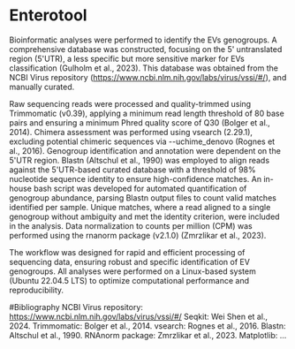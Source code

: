 # Enterotool
Bioinformatic analyses were performed to identify the EVs genogroups. A comprehensive database was constructed, focusing on the 5' untranslated region (5'UTR), a less specific but more sensitive marker for EVs classification (Gulholm et al., 2023). This database was obtained from the NCBI Virus repository (https://www.ncbi.nlm.nih.gov/labs/virus/vssi/#/), and manually curated. 

Raw sequencing reads were processed and quality-trimmed using Trimmomatic (v0.39), applying a minimum read length threshold of 80 base pairs and ensuring a minimum Phred quality score of Q30 (Bolger et al., 2014). Chimera assessment was performed using vsearch (2.29.1), excluding potential chimeric sequences via --uchime_denovo (Rognes et al., 2016). Genogroup identification and annotation were dependent on the 5'UTR region. Blastn (Altschul et al., 1990) was employed to align reads against the 5'UTR-based curated database with a threshold of 98% nucleotide sequence identity to ensure high-confidence matches. An in-house bash script was developed for automated quantification of genogroup abundance, parsing Blastn output files to count valid matches identified per sample. Unique matches, where a read aligned to a single genogroup without ambiguity and met the identity criterion, were included in the analysis. Data normalization to counts per million (CPM) was performed using the rnanorm package (v2.1.0) (Zmrzlikar et al., 2023).

The workflow was designed for rapid and efficient processing of sequencing data, ensuring robust and specific identification of EV genogroups. All analyses were performed on a Linux-based system (Ubuntu 22.04.5 LTS) to optimize computational performance and reproducibility.



#Bibliography
NCBI Virus repository: https://www.ncbi.nlm.nih.gov/labs/virus/vssi/#/
Seqkit: Wei Shen et al., 2024.
Trimmomatic: Bolger et al., 2014.
vsearch: Rognes et al., 2016.
Blastn: Altschul et al., 1990.
RNAnorm package: Zmrzlikar et al., 2023.
Matplotlib: ...
